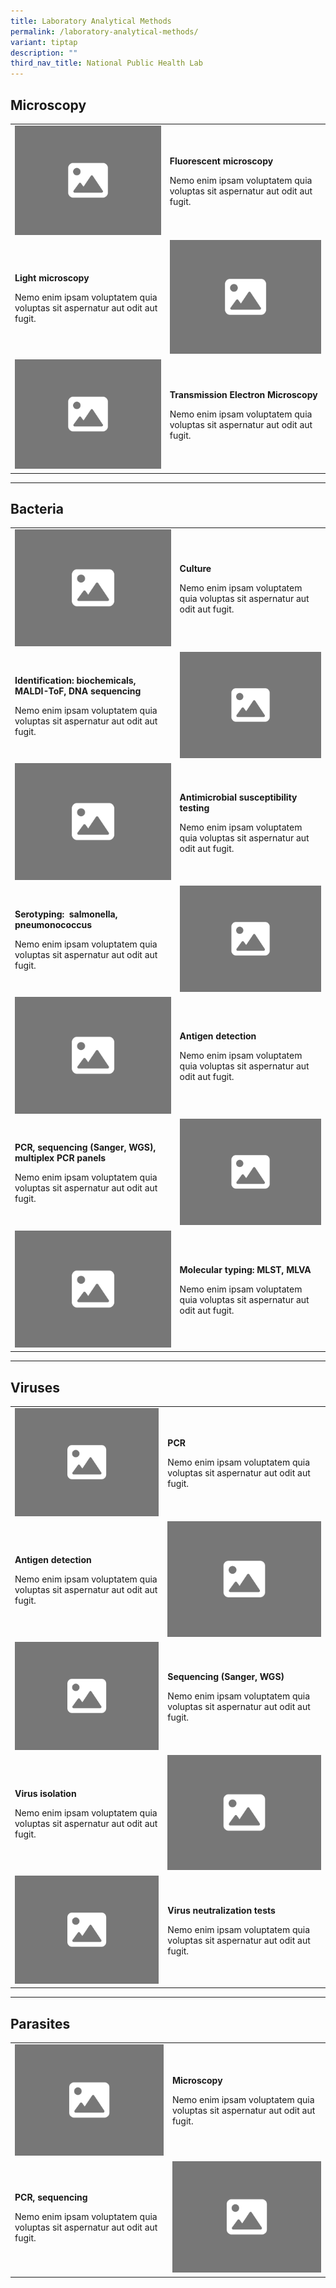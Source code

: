 ```yaml
---
title: Laboratory Analytical Methods
permalink: /laboratory-analytical-methods/
variant: tiptap
description: ""
third_nav_title: National Public Health Lab
---
```

<h2>Microscopy</h2>
<table>
<tbody>
<tr>
<td rowspan="1" colspan="1">
<div class="isomer-image-wrapper">
<img style="width: 100%;" height="auto" width="100%" alt="" src="/images/4_3.png">
</div>
</td>
<td rowspan="1" colspan="1">
<p><strong>Fluorescent microscopy</strong>
</p>
<p>Nemo enim ipsam voluptatem quia voluptas sit aspernatur aut odit aut fugit.</p>
</td>
</tr>
<tr>
<td rowspan="1" colspan="1">
<p><strong>Light microscopy</strong>
</p>
<p>Nemo enim ipsam voluptatem quia voluptas sit aspernatur aut odit aut fugit.</p>
</td>
<td rowspan="1" colspan="1">
<div class="isomer-image-wrapper">
<img style="width: 100%;" height="auto" width="100%" alt="" src="/images/4_3.png">
</div>
</td>
</tr>
<tr>
<td rowspan="1" colspan="1">
<div class="isomer-image-wrapper">
<img style="width: 100%;" height="auto" width="100%" alt="" src="/images/4_3.png">
</div>
</td>
<td rowspan="1" colspan="1">
<p><strong>Transmission Electron Microscopy</strong>
</p>
<p>Nemo enim ipsam voluptatem quia voluptas sit aspernatur aut odit aut fugit.</p>
</td>
</tr>
</tbody>
</table>
<hr>
<h2>Bacteria</h2>
<table>
<tbody>
<tr>
<td rowspan="1" colspan="1">
<div class="isomer-image-wrapper">
<img style="width: 100%;" height="auto" width="100%" alt="" src="/images/4_3.png">
</div>
</td>
<td rowspan="1" colspan="1">
<p><strong>Culture</strong>
</p>
<p>Nemo enim ipsam voluptatem quia voluptas sit aspernatur aut odit aut fugit.</p>
</td>
</tr>
<tr>
<td rowspan="1" colspan="1">
<p><strong>Identification: biochemicals, MALDI-ToF, DNA sequencing</strong>
</p>
<p>Nemo enim ipsam voluptatem quia voluptas sit aspernatur aut odit aut fugit.</p>
</td>
<td rowspan="1" colspan="1">
<div class="isomer-image-wrapper">
<img style="width: 100%;" height="auto" width="100%" alt="" src="/images/4_3.png">
</div>
</td>
</tr>
<tr>
<td rowspan="1" colspan="1">
<div class="isomer-image-wrapper">
<img style="width: 100%;" height="auto" width="100%" alt="" src="/images/4_3.png">
</div>
</td>
<td rowspan="1" colspan="1">
<p><strong>Antimicrobial susceptibility testing</strong>
</p>
<p>Nemo enim ipsam voluptatem quia voluptas sit aspernatur aut odit aut fugit.</p>
</td>
</tr>
<tr>
<td rowspan="1" colspan="1">
<p><strong>Serotyping:&nbsp; salmonella, pneumonococcus</strong>
</p>
<p>Nemo enim ipsam voluptatem quia voluptas sit aspernatur aut odit aut fugit.</p>
</td>
<td rowspan="1" colspan="1">
<div class="isomer-image-wrapper">
<img style="width: 100%;" height="auto" width="100%" alt="" src="/images/4_3.png">
</div>
</td>
</tr>
<tr>
<td rowspan="1" colspan="1">
<div class="isomer-image-wrapper">
<img style="width: 100%;" height="auto" width="100%" alt="" src="/images/4_3.png">
</div>
</td>
<td rowspan="1" colspan="1">
<p><strong>Antigen detection</strong>
</p>
<p>Nemo enim ipsam voluptatem quia voluptas sit aspernatur aut odit aut fugit.</p>
</td>
</tr>
<tr>
<td rowspan="1" colspan="1">
<p><strong>PCR, sequencing (Sanger, WGS), multiplex PCR panels</strong>
</p>
<p>Nemo enim ipsam voluptatem quia voluptas sit aspernatur aut odit aut fugit.</p>
</td>
<td rowspan="1" colspan="1">
<div class="isomer-image-wrapper">
<img style="width: 100%;" height="auto" width="100%" alt="" src="/images/4_3.png">
</div>
</td>
</tr>
<tr>
<td rowspan="1" colspan="1">
<div class="isomer-image-wrapper">
<img style="width: 100%;" height="auto" width="100%" alt="" src="/images/4_3.png">
</div>
</td>
<td rowspan="1" colspan="1">
<p><strong>Molecular typing: MLST, MLVA</strong>
</p>
<p>Nemo enim ipsam voluptatem quia voluptas sit aspernatur aut odit aut fugit.</p>
</td>
</tr>
</tbody>
</table>
<hr>
<h2>Viruses</h2>
<table>
<tbody>
<tr>
<td rowspan="1" colspan="1">
<div class="isomer-image-wrapper">
<img style="width: 100%;" height="auto" width="100%" alt="" src="/images/4_3.png">
</div>
</td>
<td rowspan="1" colspan="1">
<p><strong>PCR</strong>
</p>
<p>Nemo enim ipsam voluptatem quia voluptas sit aspernatur aut odit aut fugit.</p>
</td>
</tr>
<tr>
<td rowspan="1" colspan="1">
<p><strong>Antigen detection</strong>
</p>
<p>Nemo enim ipsam voluptatem quia voluptas sit aspernatur aut odit aut fugit.</p>
</td>
<td rowspan="1" colspan="1">
<div class="isomer-image-wrapper">
<img style="width: 100%;" height="auto" width="100%" alt="" src="/images/4_3.png">
</div>
</td>
</tr>
<tr>
<td rowspan="1" colspan="1">
<div class="isomer-image-wrapper">
<img style="width: 100%;" height="auto" width="100%" alt="" src="/images/4_3.png">
</div>
</td>
<td rowspan="1" colspan="1">
<p><strong>Sequencing (Sanger, WGS)</strong>
</p>
<p>Nemo enim ipsam voluptatem quia voluptas sit aspernatur aut odit aut fugit.</p>
</td>
</tr>
<tr>
<td rowspan="1" colspan="1">
<p><strong>Virus isolation</strong>
</p>
<p>Nemo enim ipsam voluptatem quia voluptas sit aspernatur aut odit aut fugit.</p>
</td>
<td rowspan="1" colspan="1">
<div class="isomer-image-wrapper">
<img style="width: 100%;" height="auto" width="100%" alt="" src="/images/4_3.png">
</div>
</td>
</tr>
<tr>
<td rowspan="1" colspan="1">
<div class="isomer-image-wrapper">
<img style="width: 100%;" height="auto" width="100%" alt="" src="/images/4_3.png">
</div>
</td>
<td rowspan="1" colspan="1">
<p><strong>Virus neutralization tests</strong>
</p>
<p>Nemo enim ipsam voluptatem quia voluptas sit aspernatur aut odit aut fugit.</p>
</td>
</tr>
</tbody>
</table>
<hr>
<h2>Parasites</h2>
<table>
<tbody>
<tr>
<td rowspan="1" colspan="1">
<div class="isomer-image-wrapper">
<img style="width: 100%;" height="auto" width="100%" alt="" src="/images/4_3.png">
</div>
</td>
<td rowspan="1" colspan="1">
<p><strong>Microscopy</strong>
</p>
<p>Nemo enim ipsam voluptatem quia voluptas sit aspernatur aut odit aut fugit.</p>
</td>
</tr>
<tr>
<td rowspan="1" colspan="1">
<p><strong>PCR, sequencing</strong>
</p>
<p>Nemo enim ipsam voluptatem quia voluptas sit aspernatur aut odit aut fugit.</p>
</td>
<td rowspan="1" colspan="1">
<div class="isomer-image-wrapper">
<img style="width: 100%;" height="auto" width="100%" alt="" src="/images/4_3.png">
</div>
</td>
</tr>
</tbody>
</table>
<p></p>